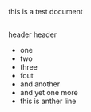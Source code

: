 this is a test document

##
header header

* one
* two
* three
* fout
* and another
* and yet one more
* this is anther line

